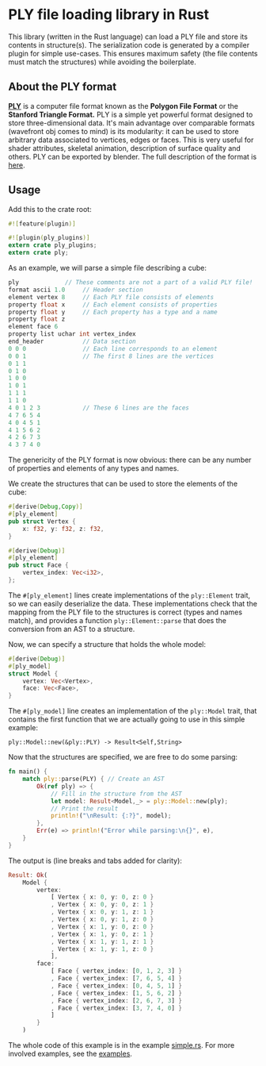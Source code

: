 # PLY file loading library in Rust

This library (written in the Rust language) can load a PLY file and store its contents in structure(s). The serialization code is generated by a compiler plugin for simple use-cases. This ensures maximum safety (the file contents must match the structures) while avoiding the boilerplate.


## About the PLY format

[**PLY**](http://en.wikipedia.org/wiki/PLY_%28file_format%29) is a computer file format known as the **Polygon File Format** or the **Stanford Triangle Format.** PLY is a simple yet powerful format designed to store three-dimensional data. It's main advantage over comparable formats (wavefront obj comes to mind) is its modularity: it can be used to store arbitrary data associated to vertices, edges or faces. This is very useful for shader attributes, skeletal animation, description of surface quality and others. PLY can be exported by blender. The full description of the format is [here](http://paulbourke.net/dataformats/ply/).


## Usage

Add this to the crate root:
```rust
#![feature(plugin)]

#![plugin(ply_plugins)]
extern crate ply_plugins;
extern crate ply;
```

As an example, we will parse a simple file describing a cube:
```c
ply             // These comments are not a part of a valid PLY file!
format ascii 1.0     // Header section
element vertex 8     // Each PLY file consists of elements
property float x     // Each element consists of properties  
property float y     // Each property has a type and a name
property float z
element face 6
property list uchar int vertex_index
end_header           // Data section
0 0 0                // Each line corresponds to an element
0 0 1                // The first 8 lines are the vertices
0 1 1
0 1 0
1 0 0
1 0 1
1 1 1
1 1 0
4 0 1 2 3            // These 6 lines are the faces
4 7 6 5 4
4 0 4 5 1
4 1 5 6 2
4 2 6 7 3
4 3 7 4 0
```

The genericity of the PLY format is now obvious: there can be any number of properties and elements of any types and names.

We create the structures that can be used to store the elements of the cube:

```rust
#[derive(Debug,Copy)]
#[ply_element]
pub struct Vertex {
	x: f32, y: f32, z: f32,
}

#[derive(Debug)]
#[ply_element]
pub struct Face {
	vertex_index: Vec<i32>,
};
```

The `#[ply_element]` lines create implementations of the `ply::Element` trait, so we can easily deserialize the data. These implementations check that the mapping from the PLY file to the structures is correct (types and names match), and provides a function `ply::Element::parse` that does the conversion from an AST to a structure.

Now, we can specify a structure that holds the whole model:

```rust
#[derive(Debug)]
#[ply_model]
struct Model {
	vertex: Vec<Vertex>,
	face: Vec<Face>,
}
```

The `#[ply_model]` line creates an implementation of the `ply::Model` trait, that contains the first function that we are actually going to use in this simple example:

`ply::Model::new(&ply::PLY) -> Result<Self,String>`

Now that the structures are specified, we are free to do some parsing:

```rust
fn main() {
	match ply::parse(PLY) { // Create an AST
		Ok(ref ply) => {
			// Fill in the structure from the AST
			let model: Result<Model,_> = ply::Model::new(ply);
			// Print the result
			println!("\nResult: {:?}", model);
		},
		Err(e) => println!("Error while parsing:\n{}", e),
	}
}
```

The output is (line breaks and tabs added for clarity):
```rust
Result: Ok(
	Model {
		vertex:
			[ Vertex { x: 0, y: 0, z: 0 }
			, Vertex { x: 0, y: 0, z: 1 }
			, Vertex { x: 0, y: 1, z: 1 }
			, Vertex { x: 0, y: 1, z: 0 }
			, Vertex { x: 1, y: 0, z: 0 }
			, Vertex { x: 1, y: 0, z: 1 }
			, Vertex { x: 1, y: 1, z: 1 }
			, Vertex { x: 1, y: 1, z: 0 }
			],
		face:
			[ Face { vertex_index: [0, 1, 2, 3] }
			, Face { vertex_index: [7, 6, 5, 4] }
			, Face { vertex_index: [0, 4, 5, 1] }
			, Face { vertex_index: [1, 5, 6, 2] }
			, Face { vertex_index: [2, 6, 7, 3] }
			, Face { vertex_index: [3, 7, 4, 0] }
			]
		}
	)
```

The whole code of this example is in the example [simple.rs](examples/simple.rs). For more involved examples, see the [examples](examples).
